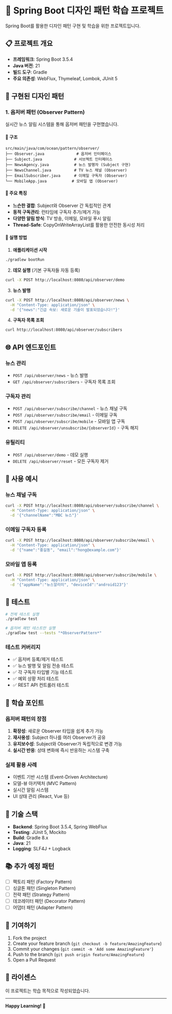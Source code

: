# 🎯 Spring Boot 디자인 패턴 학습 프로젝트

Spring Boot를 활용한 디자인 패턴 구현 및 학습을 위한 프로젝트입니다.

## 📋 프로젝트 개요

- **프레임워크**: Spring Boot 3.5.4
- **Java 버전**: 21
- **빌드 도구**: Gradle
- **주요 의존성**: WebFlux, Thymeleaf, Lombok, JUnit 5

## 🎨 구현된 디자인 패턴

### 1. 옵저버 패턴 (Observer Pattern)

실시간 뉴스 알림 시스템을 통해 옵저버 패턴을 구현했습니다.

#### 📁 구조
```
src/main/java/com/ocean/pattern/observer/
├── Observer.java              # 옵저버 인터페이스
├── Subject.java              # 서브젝트 인터페이스
├── NewsAgency.java           # 뉴스 발행자 (Subject 구현)
├── NewsChannel.java          # TV 뉴스 채널 (Observer)
├── EmailSubscriber.java      # 이메일 구독자 (Observer)
└── MobileApp.java           # 모바일 앱 (Observer)
```

#### 🔧 주요 특징

- **느슨한 결합**: Subject와 Observer 간 독립적인 관계
- **동적 구독관리**: 런타임에 구독자 추가/제거 가능
- **다양한 알림 방식**: TV 방송, 이메일, 모바일 푸시 알림
- **Thread-Safe**: CopyOnWriteArrayList를 활용한 안전한 동시성 처리

#### 🚀 실행 방법

1. **애플리케이션 시작**
```bash
./gradlew bootRun
```

2. **데모 실행** (기본 구독자들 자동 등록)
```bash
curl -X POST http://localhost:8080/api/observer/demo
```

3. **뉴스 발행**
```bash
curl -X POST http://localhost:8080/api/observer/news \
  -H "Content-Type: application/json" \
  -d '{"news":"긴급 속보: 새로운 기술이 발표되었습니다!"}'
```

4. **구독자 목록 조회**
```bash
curl http://localhost:8080/api/observer/subscribers
```

## 🌐 API 엔드포인트

### 뉴스 관리
- `POST /api/observer/news` - 뉴스 발행
- `GET /api/observer/subscribers` - 구독자 목록 조회

### 구독자 관리
- `POST /api/observer/subscribe/channel` - 뉴스 채널 구독
- `POST /api/observer/subscribe/email` - 이메일 구독
- `POST /api/observer/subscribe/mobile` - 모바일 앱 구독
- `DELETE /api/observer/unsubscribe/{observerId}` - 구독 해지

### 유틸리티
- `POST /api/observer/demo` - 데모 실행
- `DELETE /api/observer/reset` - 모든 구독자 제거

## 📝 사용 예시

### 뉴스 채널 구독
```bash
curl -X POST http://localhost:8080/api/observer/subscribe/channel \
  -H "Content-Type: application/json" \
  -d '{"channelName":"MBC 뉴스"}'
```

### 이메일 구독자 등록
```bash
curl -X POST http://localhost:8080/api/observer/subscribe/email \
  -H "Content-Type: application/json" \
  -d '{"name":"홍길동", "email":"hong@example.com"}'
```

### 모바일 앱 등록
```bash
curl -X POST http://localhost:8080/api/observer/subscribe/mobile \
  -H "Content-Type: application/json" \
  -d '{"appName":"뉴스알리미", "deviceId":"android123"}'
```

## 🧪 테스트

```bash
# 전체 테스트 실행
./gradlew test

# 옵저버 패턴 테스트만 실행
./gradlew test --tests "*ObserverPattern*"
```

### 테스트 커버리지
- ✅ 옵저버 등록/제거 테스트
- ✅ 뉴스 발행 및 알림 전송 테스트
- ✅ 각 구독자 타입별 기능 테스트
- ✅ 예외 상황 처리 테스트
- ✅ REST API 컨트롤러 테스트

## 🎯 학습 포인트

### 옵저버 패턴의 장점
1. **확장성**: 새로운 Observer 타입을 쉽게 추가 가능
2. **재사용성**: Subject 하나를 여러 Observer가 공유
3. **유지보수성**: Subject와 Observer가 독립적으로 변경 가능
4. **실시간 반응**: 상태 변화에 즉시 반응하는 시스템 구축

### 실제 활용 사례
- 이벤트 기반 시스템 (Event-Driven Architecture)
- 모델-뷰 아키텍처 (MVC Pattern)
- 실시간 알림 시스템
- UI 상태 관리 (React, Vue 등)

## 🔧 기술 스택

- **Backend**: Spring Boot 3.5.4, Spring WebFlux
- **Testing**: JUnit 5, Mockito
- **Build**: Gradle 8.x
- **Java**: 21
- **Logging**: SLF4J + Logback

## 📚 추가 예정 패턴

- [ ] 팩토리 패턴 (Factory Pattern)
- [ ] 싱글톤 패턴 (Singleton Pattern)
- [ ] 전략 패턴 (Strategy Pattern)
- [ ] 데코레이터 패턴 (Decorator Pattern)
- [ ] 어댑터 패턴 (Adapter Pattern)

## 🤝 기여하기

1. Fork the project
2. Create your feature branch (`git checkout -b feature/AmazingFeature`)
3. Commit your changes (`git commit -m 'Add some AmazingFeature'`)
4. Push to the branch (`git push origin feature/AmazingFeature`)
5. Open a Pull Request

## 📄 라이센스

이 프로젝트는 학습 목적으로 작성되었습니다.

---

**Happy Learning! 🚀**